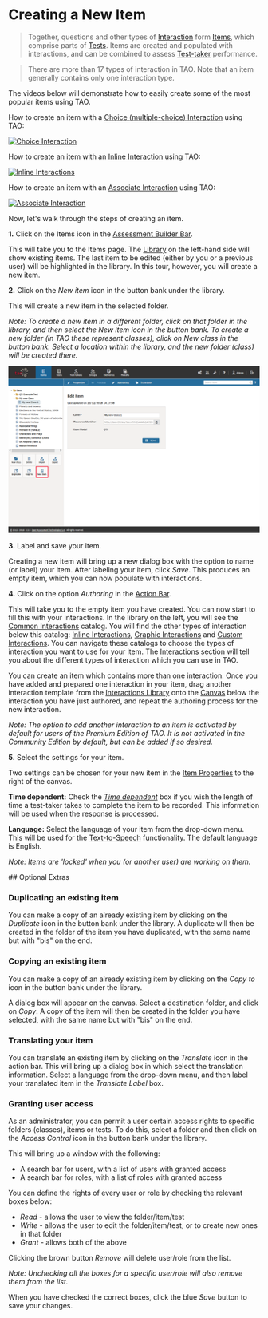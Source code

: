 <!--
created_at: 2016-12-15
authors:         
    - "Catherine Pease"
--> 

# Creating a New Item

>Together, questions and other types of [Interaction](../appendix/glossary.md#interaction) form [Items](../appendix/glossary.md#item), which comprise parts of [Tests](../appendix/glossary.md#test). Items are created and populated with interactions, and can be combined to assess [Test-taker](../appendix/glossary.md#test-taker) performance.

>There are more than 17 types of interaction in TAO. Note that an item generally contains only one interaction type.

The videos below will demonstrate how to easily create some of the most popular items using TAO.

How to create an item with a [Choice (multiple-choice) Interaction](../interactions/choice-interaction.md) using TAO:


[![Choice Interaction]()](http://www.youtube.com/watch?v=a3WM6yMfiGs)

How to create an item with an [Inline Interaction](../interactions/inline-choice-interaction.md) using TAO:

[![Inline Interactions]()](http://www.youtube.com/watch?v=5vplITM3Ah4)

How to create an item with an [Associate Interaction](../interactions/associate-interaction.md) using TAO:

[![Associate Interaction]()](http://www.youtube.com/watch?v=qIX3HVNq5L0)


Now, let's walk through the steps of creating an item.

**1.**  Click on the Items icon in the [Assessment Builder Bar](../appendix/glossary.md#assessment-builder-bar).

This will take you to the Items page. The [Library](../appendix/glossary.md#library) on the left-hand side will show existing items. The last item to be edited (either by you or a previous user) will be highlighted in the library. In this tour, however, you will create a new item.

**2.**  Click on the *New item* icon in the button bank under the library.

This will create a new item in the selected folder.

*Note: To create a new item in a different folder, click on that folder in the library, and then select the New item icon in the button bank. To create a new folder (in TAO these represent classes), click on New class in the button bank. Select a location within the library, and the new folder (class) will be created there.*

![Creating a new Item](../resources/backend/items/new-item.png)

**3.**  Label and save your item.

Creating a new item will bring up a new dialog box with the option to name (or label) your item. After labeling your item, click *Save*. This produces an empty item, which you can now populate with interactions.

**4.**  Click on the option *Authoring* in the [Action Bar](../appendix/glossary.md#action-bar).

This will take you to the empty item you have created. You can now start to fill this with your interactions. In the library on the left, you will see the [Common Interactions](../appendix/glossary.md#common-interactions) catalog. You will find the other types of interaction below this catalog: [Inline Interactions](../appendix/glossary.md#inline-interactions), [Graphic Interactions](../appendix/glossary.md#graphic-interactions) and [Custom Interactions](../appendix/glossary.md#custom-interactions). You can navigate these catalogs to choose the types of interaction you want to use for your item. The [Interactions](../interactions/what-is-an-interaction.md) section will tell you about the different types of interaction which you can use in TAO.

You can create an item which contains more than one interaction. Once you have added and prepared one interaction in your item, drag another interaction template from the [Interactions Library](../appendix/glossary.md#interactions-library) onto the [Canvas](../appendix/glossary.md#canvas) below the interaction you have just authored, and repeat the authoring process for the new interaction. 

*Note: The option to add another interaction to an item is activated by default for users of the Premium Edition of TAO. It is not activated in the Community Edition by default, but can be added if so desired.*

**5.** Select the settings for your item. 

Two settings can be chosen for your new item in the [Item Properties](../appendix/glossary.md#item-properties) to the right of the canvas.

**Time dependent:** Check the *[Time dependent](../appendix/glossary.md#time-dependent-item)* box if you wish the length of time a test-taker takes to complete the item to be recorded. This information will be used when the response is processed.  

**Language:** Select the language of your item from the drop-down menu. This will be used for the [Text-to-Speech](../appendix/glossary.md#test-to-speech) functionality. The default language is English. 


*Note: Items are 'locked' when you (or another user) are working on them.*

<aside class="optional-extras">
## Optional Extras


### Duplicating an existing item

You can make a copy of an already existing item by clicking on the *Duplicate* icon in the button bank under the library. A duplicate will then be created in the folder of the item you have duplicated, with the same name but with "bis" on the end.

### Copying an existing item

You can make a copy of an already existing item by clicking on the *Copy to* icon in the button bank under the library. 

A dialog box will appear on the canvas. Select a destination folder, and click on *Copy*. A copy of the item will then be created in the folder you have selected, with the same name but with "bis" on the end.

### Translating your item

You can translate an existing item by clicking on the *Translate* icon in the action bar. This will bring up a dialog box in which select the translation information. Select a language from the drop-down menu, and then label your translated item in the *Translate Label* box.

### Granting user access

As an administrator, you can permit a user certain access rights to specific folders (classes), items or tests. To do this, select a folder and then click on the *Access Control* icon in the button bank under the library.  

This will bring up a window with the following:

- A search bar for users, with a list of users with granted access
- A search bar for roles, with a list of roles with granted access

You can define the rights of every user or role by checking the relevant boxes below:

- *Read* - allows the user to view the folder/item/test
- *Write* - allows the user to edit the folder/item/test, or to create new ones in that folder
- *Grant* - allows both of the above
 
Clicking the brown button *Remove* will delete user/role from the list. 

*Note: Unchecking all the boxes for a specific user/role will also remove them from the list.*
 
When you have checked the correct boxes, click the blue *Save* button to save your changes.

</aside>

